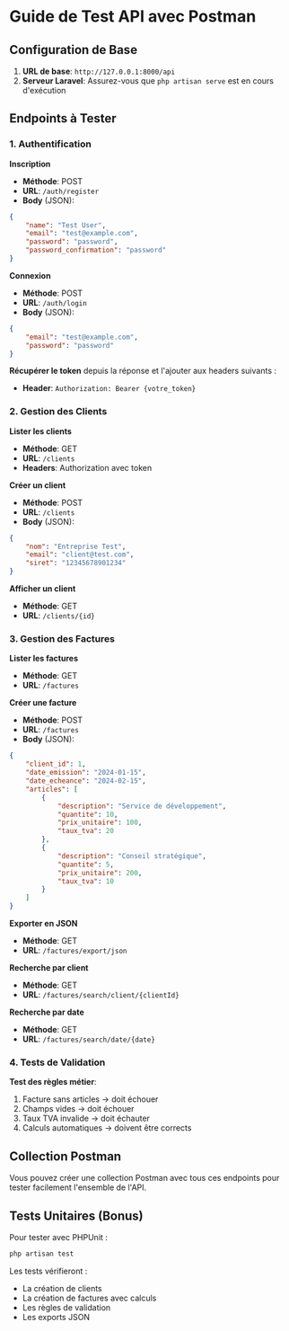 # Guide de Test API avec Postman

## Configuration de Base
1. **URL de base**: `http://127.0.0.1:8000/api`
2. **Serveur Laravel**: Assurez-vous que `php artisan serve` est en cours d'exécution

## Endpoints à Tester

### 1. Authentification

**Inscription**
- **Méthode**: POST
- **URL**: `/auth/register`
- **Body** (JSON):
```json
{
    "name": "Test User",
    "email": "test@example.com",
    "password": "password",
    "password_confirmation": "password"
}
```

**Connexion**
- **Méthode**: POST
- **URL**: `/auth/login`
- **Body** (JSON):
```json
{
    "email": "test@example.com",
    "password": "password"
}
```

**Récupérer le token** depuis la réponse et l'ajouter aux headers suivants :
- **Header**: `Authorization: Bearer {votre_token}`

### 2. Gestion des Clients

**Lister les clients**
- **Méthode**: GET
- **URL**: `/clients`
- **Headers**: Authorization avec token

**Créer un client**
- **Méthode**: POST
- **URL**: `/clients`
- **Body** (JSON):
```json
{
    "nom": "Entreprise Test",
    "email": "client@test.com",
    "siret": "12345678901234"
}
```

**Afficher un client**
- **Méthode**: GET
- **URL**: `/clients/{id}`

### 3. Gestion des Factures

**Lister les factures**
- **Méthode**: GET
- **URL**: `/factures`

**Créer une facture**
- **Méthode**: POST
- **URL**: `/factures`
- **Body** (JSON):
```json
{
    "client_id": 1,
    "date_emission": "2024-01-15",
    "date_echeance": "2024-02-15",
    "articles": [
        {
            "description": "Service de développement",
            "quantite": 10,
            "prix_unitaire": 100,
            "taux_tva": 20
        },
        {
            "description": "Conseil stratégique",
            "quantite": 5,
            "prix_unitaire": 200,
            "taux_tva": 10
        }
    ]
}
```

**Exporter en JSON**
- **Méthode**: GET
- **URL**: `/factures/export/json`

**Recherche par client**
- **Méthode**: GET
- **URL**: `/factures/search/client/{clientId}`

**Recherche par date**
- **Méthode**: GET
- **URL**: `/factures/search/date/{date}`

### 4. Tests de Validation

**Test des règles métier**:
1. Facture sans articles → doit échouer
2. Champs vides → doit échouer
3. Taux TVA invalide → doit échauter
4. Calculs automatiques → doivent être corrects

## Collection Postman

Vous pouvez créer une collection Postman avec tous ces endpoints pour tester facilement l'ensemble de l'API.

## Tests Unitaires (Bonus)

Pour tester avec PHPUnit :
```bash
php artisan test
```

Les tests vérifieront :
- La création de clients
- La création de factures avec calculs
- Les règles de validation
- Les exports JSON
